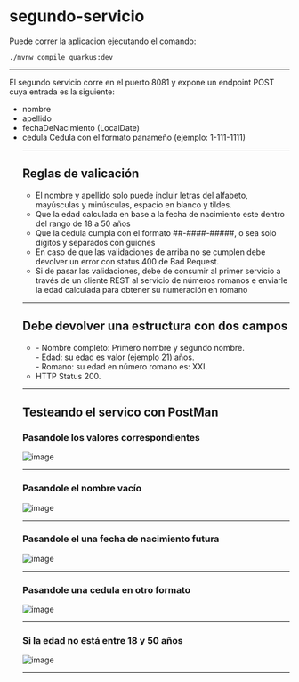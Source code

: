# segundo-servicio

Puede correr la aplicacion ejecutando el comando:
```shell script
./mvnw compile quarkus:dev
```

---

El segundo servicio corre en el puerto 8081 y expone un endpoint POST cuya entrada es la siguiente:
<ul>
  <li>nombre</li>
  <li>apellido</li>
  <li>fechaDeNacimiento (LocalDate)</li>
  <li> cedula Cedula con el formato panameño (ejemplo: 1-111-1111)</li>
  
---
## Reglas de valicación 
<ul>
  <li>
    El nombre y apellido solo puede incluir letras del alfabeto, mayúsculas y
minúsculas, espacio en blanco y tildes.
  </li>
  <li>
    Que la edad calculada en base a la fecha de nacimiento este dentro del rango de
18 a 50 años
  </li>
  <li>
    Que la cedula cumpla con el formato ##-####-#####, o sea solo dígitos y
separados con guiones
  </li>
  <li>
    En caso de que las validaciones de arriba no se cumplen debe devolver un error
con status 400 de Bad Request.
  </li>

  <li>
    Si de pasar las validaciones, debe de consumir al primer servicio a través de un cliente
REST al servicio de números romanos e enviarle la edad calculada para obtener su
numeración en romano
  </li>
 
</ul>

<hr>
  <h2>Debe devolver una estructura con dos campos </h2>
  <ul>
    <li>
     - Nombre completo: Primero nombre y segundo nombre.
      <br>
    - Edad: su edad es valor (ejemplo 21) años.
           <br>
    - Romano: su edad en número romano es: XXI.
    </li>
    <li>
      HTTP Status 200.
    </li>
  </ul>


---
## Testeando el servico con PostMan
### Pasandole los valores correspondientes 
![image](https://github.com/DevKaliper/prueba-conocimiento-backend/assets/122651755/8d9a90a4-6fbc-4a91-a7e2-6b9fbd710f2f)


---
### Pasandole el nombre vacío
![image](https://github.com/DevKaliper/prueba-conocimiento-backend/assets/122651755/1ecea755-3c71-413b-b16e-dd743d4b35e2)


---


### Pasandole el una fecha de nacimiento futura
![image](https://github.com/DevKaliper/prueba-conocimiento-backend/assets/122651755/f549d2cb-4155-41ff-9759-e5870790d6b8)



---


### Pasandole una cedula en otro formato
![image](https://github.com/DevKaliper/prueba-conocimiento-backend/assets/122651755/7f37f0f3-f2ea-4ba9-86e7-3ede5e5731dc)




---

### Si la edad no está entre 18 y 50 años
![image](https://github.com/DevKaliper/prueba-conocimiento-backend/assets/122651755/9c998d01-bf05-4ed3-ac7e-85bc6f1102f6)

---

